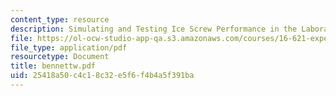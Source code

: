 ```yaml
---
content_type: resource
description: Simulating and Testing Ice Screw Performance in the Laboratory
file: https://ol-ocw-studio-app-qa.s3.amazonaws.com/courses/16-621-experimental-projects-i-spring-2003/25418a50c4c18c32e5f6f4b4a5f391ba_bennettw.pdf
file_type: application/pdf
resourcetype: Document
title: bennettw.pdf
uid: 25418a50-c4c1-8c32-e5f6-f4b4a5f391ba
---
```

